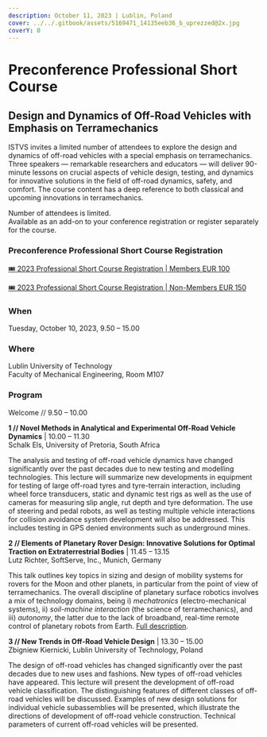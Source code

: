 ```yaml
---
description: October 11, 2023 | Lublin, Poland
cover: ../../.gitbook/assets/5169471_14135eeb36_b_uprezzed@2x.jpg
coverY: 0
---
```


# Preconference Professional Short Course

## Design and Dynamics of Off-Road Vehicles with Emphasis on Terramechanics

ISTVS invites a limited number of attendees to explore the design and dynamics of off-road vehicles with a special emphasis on terramechanics. Three speakers — remarkable researchers and educators — will deliver 90-minute lessons on crucial aspects of vehicle design, testing, and dynamics for innovative solutions in the field of off-road dynamics, safety, and comfort. The course content has a deep reference to both classical and upcoming innovations in terramechanics.

Number of attendees is limited.\
Available as an add-on to your conference registration or register separately for the course.

### Preconference Professional Short Course Registration

​[🎟 2023 Professional Short Course Registration | Members EUR 100](https://buy.stripe.com/5kA8wL29t6d27SwbIQ)

[🎟 2023 Professional Short Course Registration | Non-Members EUR 150](https://buy.stripe.com/5kA8wL29tgRGb4IbIR)

### When

Tuesday, October 10, 2023, 9.50 – 15.00

### Where

Lublin University of Technology\
Faculty of Mechanical Engineering, Room M107

### Program

Welcome // 9.50 – 10.00

**1 // Novel Methods in Analytical and Experimental Off-Road Vehicle Dynamics** | 10.00 – 11.30\
Schalk Els, University of Pretoria, South Africa

The analysis and testing of off-road vehicle dynamics have changed significantly over the past decades due to new testing and modelling technologies. This lecture will summarize new developments in equipment for testing of large off-road tyres and tyre-terrain interaction, including wheel force transducers, static and dynamic test rigs as well as the use of cameras for measuring slip angle, rut depth and tyre deformation. The use of steering and pedal robots, as well as testing multiple vehicle interactions for collision avoidance system development will also be addressed. This includes testing in GPS denied environments such as underground mines.

**2 // Elements of Planetary Rover Design: Innovative Solutions for Optimal Traction on Extraterrestrial Bodies** | 11.45 – 13.15\
Lutz Richter, SoftServe, Inc., Munich, Germany

This talk outlines key topics in sizing and design of mobility systems for rovers for the Moon and other planets, in particular from the point of view of terramechanics. The overall discipline of planetary surface robotics involves a mix of technology domains, being i) _mechatronics_ (electro-mechanical systems), ii) _soil-machine interaction_ (the science of terramechanics), and iii) _autonomy_, the latter due to the lack of broadband, real-time remote control of planetary robots from Earth. [Full description](elements-of-planetary-rover-design.md).&#x20;

**3 // New Trends in Off-Road Vehicle Design** | 13.30 – 15.00\
Zbigniew Kiernicki, Lublin University of Technology, Poland

The design of off-road vehicles has changed significantly over the past decades due to new uses and fashions. New types of off-road vehicles have appeared. This lecture will present the development of off-road vehicle classification. The distinguishing features of different classes of off-road vehicles will be discussed. Examples of new design solutions for individual vehicle subassemblies will be presented, which illustrate the directions of development of off-road vehicle construction. Technical parameters of current off-road vehicles will be presented.
